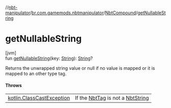 //[nbt-manipulator](../../../index.md)/[br.com.gamemods.nbtmanipulator](../index.md)/[NbtCompound](index.md)/[getNullableString](get-nullable-string.md)

# getNullableString

[jvm]\
fun [getNullableString](get-nullable-string.md)(key: [String](https://kotlinlang.org/api/latest/jvm/stdlib/kotlin/-string/index.html)): [String](https://kotlinlang.org/api/latest/jvm/stdlib/kotlin/-string/index.html)?

Returns the unwrapped string value or null if no value is mapped or it is mapped to an other type tag.

#### Throws

| | |
|---|---|
| [kotlin.ClassCastException](https://kotlinlang.org/api/latest/jvm/stdlib/kotlin/-class-cast-exception/index.html) | If the [NbtTag](../-nbt-tag/index.md) is not a [NbtString](../-nbt-string/index.md) |
